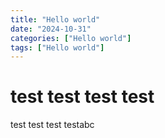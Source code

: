 ```yaml
---
title: "Hello world"
date: "2024-10-31"
categories: ["Hello world"]
tags: ["Hello world"]
---
```


# test test test test

test test test testabc